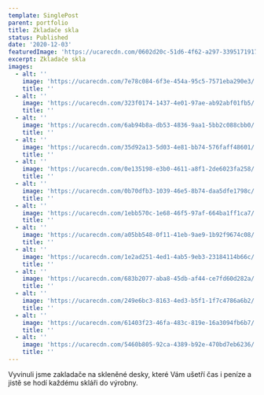 ```yaml
---
template: SinglePost
parent: portfolio
title: Zkladače skla
status: Published
date: '2020-12-03'
featuredImage: 'https://ucarecdn.com/0602d20c-51d6-4f62-a297-33951719173b/'
excerpt: Zkladače skla
images:
  - alt: ''
    image: 'https://ucarecdn.com/7e78c084-6f3e-454a-95c5-7571eba290e3/'
    title: ''
  - alt: ''
    image: 'https://ucarecdn.com/323f0174-1437-4e01-97ae-ab92abf01fb5/'
    title: ''
  - alt: ''
    image: 'https://ucarecdn.com/6ab94b8a-db53-4836-9aa1-5bb2c088cbb0/'
    title: ''
  - alt: ''
    image: 'https://ucarecdn.com/35d92a13-5d03-4e81-bb74-576faff48601/'
    title: ''
  - alt: ''
    image: 'https://ucarecdn.com/0e135198-e3b0-4611-a8f1-2de6023fa258/'
    title: ''
  - alt: ''
    image: 'https://ucarecdn.com/0b70dfb3-1039-46e5-8b74-daa5dfe1798c/'
    title: ''
  - alt: ''
    image: 'https://ucarecdn.com/1ebb570c-1e68-46f5-97af-664ba1ff1ca7/'
    title: ''
  - alt: ''
    image: 'https://ucarecdn.com/a05bb548-0f11-41eb-9ae9-1b92f9674c08/'
    title: ''
  - alt: ''
    image: 'https://ucarecdn.com/1e2ad251-4ed1-4ab5-9eb3-23184114b66c/'
    title: ''
  - alt: ''
    image: 'https://ucarecdn.com/683b2077-aba8-45db-af44-ce7fd60d282a/'
    title: ''
  - alt: ''
    image: 'https://ucarecdn.com/249e6bc3-8163-4ed3-b5f1-1f7c4786a6b2/'
    title: ''
  - alt: ''
    image: 'https://ucarecdn.com/61403f23-46fa-483c-819e-16a3094fb6b7/'
    title: ''
  - alt: ''
    image: 'https://ucarecdn.com/5460b805-92ca-4389-b92e-470bd7eb6236/'
    title: ''
---
```

Vyvinuli jsme zakladače na skleněné desky, které Vám ušetří čas i peníze a jistě se hodí každému skláři do výrobny.
